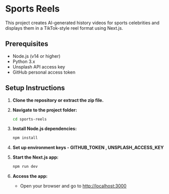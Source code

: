 # Sports Reels

This project creates AI-generated history videos for sports celebrities and displays them in a TikTok-style reel format using Next.js.

## Prerequisites

- Node.js (v14 or higher)
- Python 3.x
- Unsplash API access key
- GitHub personal access token

## Setup Instructions

1. **Clone the repository or extract the zip file.**

2. **Navigate to the project folder:**  

   ```bash
   cd sports-reels
   ```

3. **Install Node.js dependencies:**  

   ```bash
   npm install
   ```

4. **Set up environment keys - GITHUB_TOKEN , UNSPLASH_ACCESS_KEY**  


5. **Start the Next.js app:**  

   ```bash
   npm run dev
   ```

6. **Access the app:**  
   - Open your browser and go to <http://localhost:3000>
